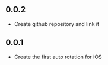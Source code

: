 ## 0.0.2

* Create github repository and link it

## 0.0.1

* Create the first auto rotation for iOS

